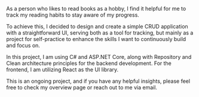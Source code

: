 As a person who likes to read books as a hobby, I find it helpful for me to track my reading habits to stay aware of my progress.

To achieve this, I decided to design and create a simple CRUD application with a straightforward UI, serving both as a tool for tracking,
but mainly as a project for self-practice to enhance the skills I want to continuously build and focus on.

In this project, I am using C# and ASP.NET Core, along with Repository and Clean architecture principles for the backend development.
For the frontend, I am utilizing React as the UI library.

This is an ongoing project, and if you have any helpful insights, please feel free to check my overview page or reach out to me via email.
